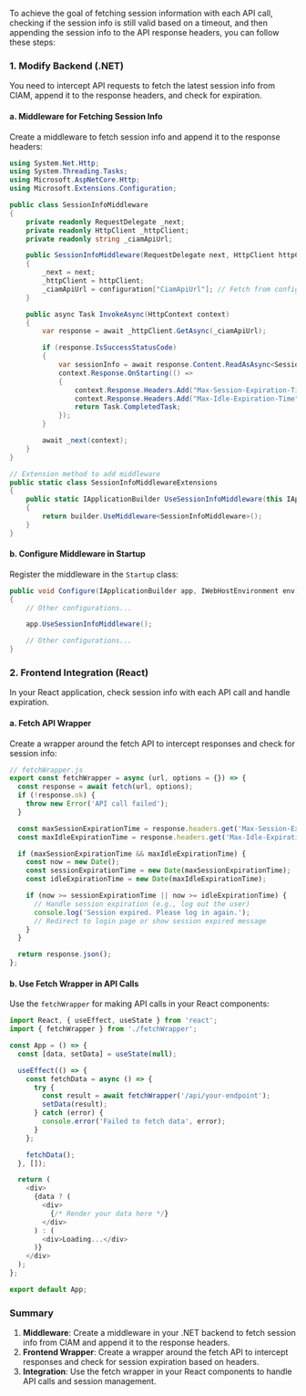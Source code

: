To achieve the goal of fetching session information with each API call, checking if the session info is still valid based on a timeout, and then appending the session info to the API response headers, you can follow these steps:

### 1. Modify Backend (.NET)
You need to intercept API requests to fetch the latest session info from CIAM, append it to the response headers, and check for expiration.

#### a. Middleware for Fetching Session Info
Create a middleware to fetch session info and append it to the response headers:

```csharp
using System.Net.Http;
using System.Threading.Tasks;
using Microsoft.AspNetCore.Http;
using Microsoft.Extensions.Configuration;

public class SessionInfoMiddleware
{
    private readonly RequestDelegate _next;
    private readonly HttpClient _httpClient;
    private readonly string _ciamApiUrl;

    public SessionInfoMiddleware(RequestDelegate next, HttpClient httpClient, IConfiguration configuration)
    {
        _next = next;
        _httpClient = httpClient;
        _ciamApiUrl = configuration["CiamApiUrl"]; // Fetch from configuration
    }

    public async Task InvokeAsync(HttpContext context)
    {
        var response = await _httpClient.GetAsync(_ciamApiUrl);

        if (response.IsSuccessStatusCode)
        {
            var sessionInfo = await response.Content.ReadAsAsync<SessionInfo>();
            context.Response.OnStarting(() =>
            {
                context.Response.Headers.Add("Max-Session-Expiration-Time", sessionInfo.MaxSessionExpirationTime.ToString("o"));
                context.Response.Headers.Add("Max-Idle-Expiration-Time", sessionInfo.MaxIdleExpirationTime.ToString("o"));
                return Task.CompletedTask;
            });
        }

        await _next(context);
    }
}

// Extension method to add middleware
public static class SessionInfoMiddlewareExtensions
{
    public static IApplicationBuilder UseSessionInfoMiddleware(this IApplicationBuilder builder)
    {
        return builder.UseMiddleware<SessionInfoMiddleware>();
    }
}
```

#### b. Configure Middleware in Startup
Register the middleware in the `Startup` class:

```csharp
public void Configure(IApplicationBuilder app, IWebHostEnvironment env)
{
    // Other configurations...

    app.UseSessionInfoMiddleware();

    // Other configurations...
}
```

### 2. Frontend Integration (React)
In your React application, check session info with each API call and handle expiration.

#### a. Fetch API Wrapper
Create a wrapper around the fetch API to intercept responses and check for session info:

```javascript
// fetchWrapper.js
export const fetchWrapper = async (url, options = {}) => {
  const response = await fetch(url, options);
  if (!response.ok) {
    throw new Error('API call failed');
  }

  const maxSessionExpirationTime = response.headers.get('Max-Session-Expiration-Time');
  const maxIdleExpirationTime = response.headers.get('Max-Idle-Expiration-Time');

  if (maxSessionExpirationTime && maxIdleExpirationTime) {
    const now = new Date();
    const sessionExpirationTime = new Date(maxSessionExpirationTime);
    const idleExpirationTime = new Date(maxIdleExpirationTime);

    if (now >= sessionExpirationTime || now >= idleExpirationTime) {
      // Handle session expiration (e.g., log out the user)
      console.log('Session expired. Please log in again.');
      // Redirect to login page or show session expired message
    }
  }

  return response.json();
};
```

#### b. Use Fetch Wrapper in API Calls
Use the `fetchWrapper` for making API calls in your React components:

```javascript
import React, { useEffect, useState } from 'react';
import { fetchWrapper } from './fetchWrapper';

const App = () => {
  const [data, setData] = useState(null);

  useEffect(() => {
    const fetchData = async () => {
      try {
        const result = await fetchWrapper('/api/your-endpoint');
        setData(result);
      } catch (error) {
        console.error('Failed to fetch data', error);
      }
    };

    fetchData();
  }, []);

  return (
    <div>
      {data ? (
        <div>
          {/* Render your data here */}
        </div>
      ) : (
        <div>Loading...</div>
      )}
    </div>
  );
};

export default App;
```

### Summary
1. **Middleware**: Create a middleware in your .NET backend to fetch session info from CIAM and append it to the response headers.
2. **Frontend Wrapper**: Create a wrapper around the fetch API to intercept responses and check for session expiration based on headers.
3. **Integration**: Use the fetch wrapper in your React components to handle API calls and session management.